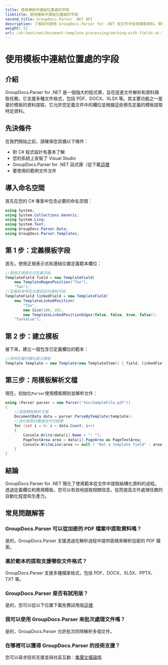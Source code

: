 ```yaml
---
title: 使用模板中連結位置處的字段
linktitle: 使用模板中連結位置處的字段
second_title: GroupDocs.Parser .NET API
description: 了解如何使用 GroupDocs.Parser for .NET 從文件中有效擷取資料。帶有程式碼範例的分步教程。
weight: 12
url: /zh-hant/net/document-template-processing/working-with-fields-at-linked-positions-in-templates/
---
```


# 使用模板中連結位置處的字段

## 介紹
GroupDocs.Parser for .NET 是一個強大的程式庫，旨在促進文件解析和資料擷取任務。它支援多種文件格式，包括 PDF、DOCX、XLSX 等。其主要功能之一是基於模板的資料提取，它允許您定義文件中的欄位並根據這些預先定義的模板提取特定資料。
## 先決條件
在我們開始之前，請確保您具備以下條件：
- 對 C# 程式設計有基本了解
- 您的系統上安裝了 Visual Studio
-  GroupDocs.Parser for .NET 函式庫（從下載[這裡](https://releases.groupdocs.com/parser/net/）)
- 要使用的範例文件文件

## 導入命名空間
首先在您的 C# 專案中包含必要的命名空間：
```csharp
using System;
using System.Collections.Generic;
using System.Linq;
using System.Text;
using GroupDocs.Parser.Data;
using GroupDocs.Parser.Templates;
```
## 第 1 步：定義模板字段
首先，使用正規表示式和連結位置定義範本欄位：
```csharp
//使用正規表示式定義字段
TemplateField field = new TemplateField(
    new TemplateRegexPosition("Tax"),
    "Tax");
//定義具有特定位置設定的連結字段
TemplateField linkedField = new TemplateField(
    new TemplateLinkedPosition(
        "Tax",
        new Size(100, 20),
        new TemplateLinkedPositionEdges(false, false, true, false)),
    "TaxValue");
```
## 第 2 步：建立模板
接下來，建立一個包含已定義欄位的範本：
```csharp
//使用定義的欄位建立模板
Template template = new Template(new TemplateItem[] { field, linkedField });
```
## 第三步：用模板解析文檔
現在，初始化`Parser`使用模板類別並解析文件：
```csharp
using (Parser parser = new Parser("YourSampleFile.pdf"))
{
    //透過模板解析文檔
    DocumentData data = parser.ParseByTemplate(template);
    //迭代提取的數據並列印結果
    for (int i = 0; i < data.Count; i++)
    {
        Console.Write(data[i].Name + ": ");
        PageTextArea area = data[i].PageArea as PageTextArea;
        Console.WriteLine(area == null ? "Not a template field" : area.Text);
    }
}
```

## 結論
GroupDocs.Parser for .NET 簡化了使用範本從文件中提取結構化資料的過程。透過定義欄位和應用模板，您可以有效地提取相關信息，從而提高文件處理任務的自動化程度和生產力。

## 常見問題解答
### GroupDocs.Parser 可以從加密的 PDF 檔案中提取資料嗎？
是的，GroupDocs.Parser 支援透過在解析過程中提供密碼來解析加密的 PDF 檔案。
### 基於範本的提取支援哪些文件格式？
GroupDocs.Parser 支援多種檔案格式，包括 PDF、DOCX、XLSX、PPTX、TXT 等。
### GroupDocs.Parser 是否有試用版？
是的，您可以從以下位置下載免費試用版[這裡](https://releases.groupdocs.com/).
### 我可以使用 GroupDocs.Parser 來批次處理文件嗎？
是的，GroupDocs.Parser 允許批次同時解析多個文件。
### 在哪裡可以獲得 GroupDocs.Parser 的技術支援？
您可以尋求技術支援並與社區互動：[集團文檔論壇](https://forum.groupdocs.com/c/parser/17).
